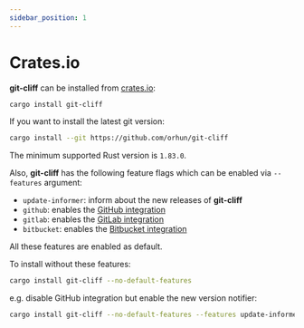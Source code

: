 ```yaml
---
sidebar_position: 1
---
```


# Crates.io

**git-cliff** can be installed from [crates.io](https://crates.io/crates/git-cliff):

```bash
cargo install git-cliff
```

If you want to install the latest git version:

```bash
cargo install --git https://github.com/orhun/git-cliff
```

The minimum supported Rust version is `1.83.0`.

Also, **git-cliff** has the following feature flags which can be enabled via `--features` argument:

- `update-informer`: inform about the new releases of **git-cliff**
- `github`: enables the [GitHub integration](/docs/integration/github)
- `gitlab`: enables the [GitLab integration](/docs/integration/gitlab)
- `bitbucket`: enables the [Bitbucket integration](/docs/integration/bitbucket)

All these features are enabled as default.

To install without these features:

```bash
cargo install git-cliff --no-default-features
```

e.g. disable GitHub integration but enable the new version notifier:

```bash
cargo install git-cliff --no-default-features --features update-informer
```
